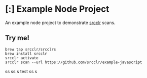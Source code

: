 # [:] Example Node Project

An example node project to demonstrate [srcclr](https://www.srcclr.com) scans.

## Try me!

```
brew tap srcclr/srcclrs
brew install srcclr
srcclr activate
srcclr scan --url https://github.com/srcclr/example-javascript
```
ss
ss
s
test
ss
s
